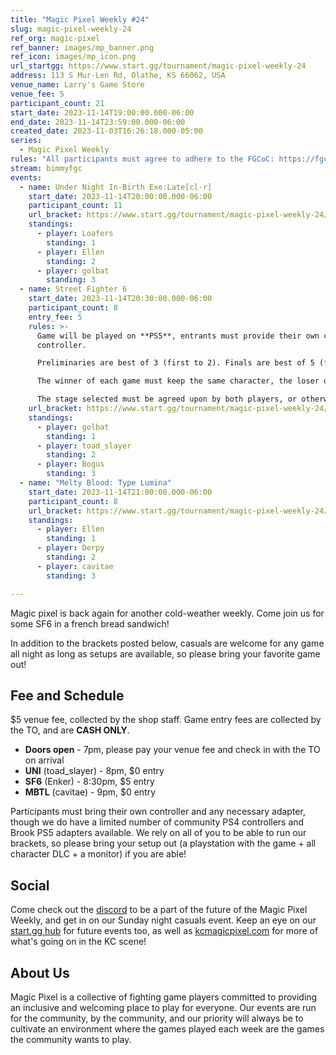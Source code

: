 ```yaml
---
title: "Magic Pixel Weekly #24"
slug: magic-pixel-weekly-24
ref_org: magic-pixel
ref_banner: images/mp_banner.png
ref_icon: images/mp_icon.png
url_startgg: https://www.start.gg/tournament/magic-pixel-weekly-24
address: 113 S Mur-Len Rd, Olathe, KS 66062, USA
venue_name: Larry's Game Store
venue_fee: 5
participant_count: 21
start_date: 2023-11-14T19:00:00.000-06:00
end_date: 2023-11-14T23:59:00.000-06:00
created_date: 2023-11-03T16:26:18.000-05:00
series:
  - Magic Pixel Weekly
rules: "All participants must agree to adhere to the FGCoC: https://fgcoc.com/"
stream: bimmyfgc
events:
  - name: Under Night In-Birth Exe:Late[cl-r]
    start_date: 2023-11-14T20:00:00.000-06:00
    participant_count: 11
    url_bracket: https://www.start.gg/tournament/magic-pixel-weekly-24/events/uniclr/brackets/1506408/2270816
    standings:
      - player: Loafers
        standing: 1
      - player: Ellen
        standing: 2
      - player: golbat
        standing: 3
  - name: Street Fighter 6
    start_date: 2023-11-14T20:30:00.000-06:00
    participant_count: 8
    entry_fee: 5
    rules: >-
      Game will be played on **PS5**, entrants must provide their own compatible
      controller.  

      Preliminaries are best of 3 (first to 2). Finals are best of 5 (first to 3).  

      The winner of each game must keep the same character, the loser of that game may switch characters.  

      The stage selected must be agreed upon by both players, or otherwise selected at random.
    url_bracket: https://www.start.gg/tournament/magic-pixel-weekly-24/events/street-fighter-6/brackets/1506404/2270812
    standings:
      - player: golbat
        standing: 1
      - player: toad_slayer
        standing: 2
      - player: Bogus
        standing: 3
  - name: "Melty Blood: Type Lumina"
    start_date: 2023-11-14T21:00:00.000-06:00
    participant_count: 8
    url_bracket: https://www.start.gg/tournament/magic-pixel-weekly-24/events/melty-blood-type-lumina/brackets/1506405/2270813
    standings:
      - player: Ellen
        standing: 1
      - player: Derpy
        standing: 2
      - player: cavitae
        standing: 3

---
```


Magic pixel is back again for another cold-weather weekly. Come join us for some SF6 in a french bread sandwich!

In addition to the brackets posted below, casuals are welcome for any game all night as long as setups are available, so please bring your favorite game out!

## Fee and Schedule
$5 venue fee, collected by the shop staff. Game entry fees are collected by the TO, and are **CASH ONLY**.

- **Doors open** - 7pm, please pay your venue fee and check in with the TO on arrival
- **UNI** (toad_slayer) - 8pm, $0 entry
- **SF6** (Enker) - 8:30pm, $5 entry
- **MBTL** (cavitae) - 9pm, $0 entry 

Participants must bring their own controller and any necessary adapter, though we do have a limited number of community PS4 controllers and Brook PS5 adapters available. We rely on all of you to be able to run our brackets, so please bring your setup out (a playstation with the game + all character DLC + a monitor) if you are able!  

## Social
Come check out the [discord](https://discord.gg/jkmn6CVrrQ) to be a part of the future of the Magic Pixel Weekly, and get in on our Sunday night casuals event. Keep an eye on our [start.gg hub](https://www.start.gg/hub/magic-pixel) for future events too, as well as [kcmagicpixel.com](https://kcmagicpixel.com) for more of what's going on in the KC scene!

## About Us

Magic Pixel is a collective of fighting game players committed to providing an inclusive and welcoming place to play for everyone. Our events are run for the community, by the community, and our priority will always be to cultivate an environment where the games played each week are the games the community wants to play.
  